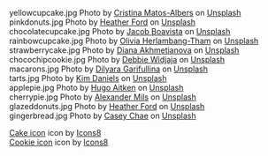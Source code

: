 yellowcupcake.jpg <span>Photo by <a href="https://unsplash.com/@matosalbers?utm_source=unsplash&amp;utm_medium=referral&amp;utm_content=creditCopyText">Cristina Matos-Albers</a> on <a href="https://unsplash.com/s/photos/cupcake?utm_source=unsplash&amp;utm_medium=referral&amp;utm_content=creditCopyText">Unsplash</a></span>\
pinkdonuts.jpg <span>Photo by <a href="https://unsplash.com/@the_modern_life_mrs?utm_source=unsplash&amp;utm_medium=referral&amp;utm_content=creditCopyText">Heather Ford</a> on <a href="https://unsplash.com/s/photos/cake?utm_source=unsplash&amp;utm_medium=referral&amp;utm_content=creditCopyText">Unsplash</a></span>\
chocolatecupcake.jpg <span>Photo by <a href="https://unsplash.com/@jacobboavista?utm_source=unsplash&amp;utm_medium=referral&amp;utm_content=creditCopyText">Jacob Boavista</a> on <a href="https://unsplash.com/s/photos/cake?utm_source=unsplash&amp;utm_medium=referral&amp;utm_content=creditCopyText">Unsplash</a></span>\
rainbowcupcake.jpg <span>Photo by <a href="https://unsplash.com/@oliviaht?utm_source=unsplash&amp;utm_medium=referral&amp;utm_content=creditCopyText">Olivia Herlambang-Tham</a> on <a href="https://unsplash.com/s/photos/rainbow-cupcake?utm_source=unsplash&amp;utm_medium=referral&amp;utm_content=creditCopyText">Unsplash</a></span>\
strawberrycake.jpg <span>Photo by <a href="https://unsplash.com/@dreamcraftlove?utm_source=unsplash&amp;utm_medium=referral&amp;utm_content=creditCopyText">Diana Akhmetianova</a> on <a href="https://unsplash.com/s/photos/cake?utm_source=unsplash&amp;utm_medium=referral&amp;utm_content=creditCopyText">Unsplash</a></span>\
chocochipcookie.jpg <span>Photo by <a href="https://unsplash.com/@debbiewidjaja?utm_source=unsplash&amp;utm_medium=referral&amp;utm_content=creditCopyText">Debbie Widjaja</a> on <a href="https://unsplash.com/s/photos/cookie?utm_source=unsplash&amp;utm_medium=referral&amp;utm_content=creditCopyText">Unsplash</a></span>\
macarons.jpg <span>Photo by <a href="https://unsplash.com/@dilja96?utm_source=unsplash&amp;utm_medium=referral&amp;utm_content=creditCopyText">Dilyara Garifullina</a> on <a href="https://unsplash.com/s/photos/macarons?utm_source=unsplash&amp;utm_medium=referral&amp;utm_content=creditCopyText">Unsplash</a></span>\
tarts.jpg <span>Photo by <a href="https://unsplash.com/@kimbroughdaniels?utm_source=unsplash&amp;utm_medium=referral&amp;utm_content=creditCopyText">Kim Daniels</a> on <a href="https://unsplash.com/s/photos/tart?utm_source=unsplash&amp;utm_medium=referral&amp;utm_content=creditCopyText">Unsplash</a></span>\
applepie.jpg <span>Photo by <a href="https://unsplash.com/@hugoaitken?utm_source=unsplash&amp;utm_medium=referral&amp;utm_content=creditCopyText">Hugo Aitken</a> on <a href="https://unsplash.com/s/photos/pie?utm_source=unsplash&amp;utm_medium=referral&amp;utm_content=creditCopyText">Unsplash</a></span>\
cherrypie.jpg <span>Photo by <a href="https://unsplash.com/@alexandermils?utm_source=unsplash&amp;utm_medium=referral&amp;utm_content=creditCopyText">Alexander Mils</a> on <a href="https://unsplash.com/s/photos/pie?utm_source=unsplash&amp;utm_medium=referral&amp;utm_content=creditCopyText">Unsplash</a></span>\
glazeddonuts.jpg <span>Photo by <a href="https://unsplash.com/@the_modern_life_mrs?utm_source=unsplash&amp;utm_medium=referral&amp;utm_content=creditCopyText">Heather Ford</a> on <a href="https://unsplash.com/s/photos/sugar-cookie?utm_source=unsplash&amp;utm_medium=referral&amp;utm_content=creditCopyText">Unsplash</a></span>\
gingerbread.jpg <span>Photo by <a href="https://unsplash.com/@chaseycasey?utm_source=unsplash&amp;utm_medium=referral&amp;utm_content=creditCopyText">Casey Chae</a> on <a href="https://unsplash.com/s/photos/gingerbread?utm_source=unsplash&amp;utm_medium=referral&amp;utm_content=creditCopyText">Unsplash</a></span>

<a target="_blank" href="https://icons8.com/icons/set/cake">Cake icon</a> icon by <a target="_blank" href="https://icons8.com">Icons8</a>\
<a target="_blank" href="https://icons8.com/icons/set/cookie">Cookie icon</a> icon by <a target="_blank" href="https://icons8.com">Icons8</a>